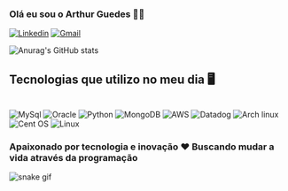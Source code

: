 ### Olá eu sou o Arthur Guedes 🙋‍♂️

<div>
<a href="https://github.com/noguedes">
</div>

[![Linkedin](https://img.shields.io/badge/LinkedIn-0077B5?style=for-the-badge&logo=linkedin&logoColor=white)](https://www.linkedin.com/in/arthur-guedes-1134011a0/)
[![Gmail](https://img.shields.io/badge/Gmail-D14836?style=for-the-badge&logo=gmail&logoColor=white)](guedesbarroco@gmail.com)

![Anurag's GitHub stats](https://github-readme-stats.vercel.app/api?username=noguedes&theme=github_dark&icons=true)

## Tecnologias que utilizo no meu dia 🖥️ 

<div style="display: inline_block"><br/>
    <img aligb="center" alt="MySql" src="https://img.shields.io/badge/MySQL-00000F?style=for-the-badge&logo=mysql&logoColor=white">
    <img aligb="center" alt="Oracle" src="https://img.shields.io/badge/Oracle-F80000?style=for-the-badge&logo=Oracle&logoColor=white">
    <img aligb="center" alt="Python" src="https://img.shields.io/badge/Python-FFD43B?style=for-the-badge&logo=python&logoColor=blue">
    <img aligb="center" alt="MongoDB" src="https://img.shields.io/badge/MongoDB-4EA94B?style=for-the-badge&logo=mongodb&logoColor=white">
    <img aligb="center" alt="AWS" src="https://img.shields.io/badge/AWS-%23FF9900.svg?style=for-the-badge&logo=amazon-aws&logoColor=white">
    <img aligb="center" alt="Datadog" src="https://img.shields.io/badge/datadog-%23632CA6.svg?style=for-the-badge&logo=datadog&logoColor=white">
    <img aligb="center" alt="Arch linux" src="https://img.shields.io/badge/Arch%20Linux-1793D1?logo=arch-linux&logoColor=fff&style=for-the-badge">
    <img aligb="center" alt="Cent OS" src="https://img.shields.io/badge/cent%20os-002260?style=for-the-badge&logo=centos&logoColor=F0F0F0">
    <img aligb="center" alt="Linux" src="https://img.shields.io/badge/Linux-FCC624?style=for-the-badge&logo=linux&logoColor=black">
</div>

### Apaixonado por tecnologia e inovação ❤️ Buscando mudar a vida através da programação

![snake gif](https://github.com/noguedes/noguedes/blob/output/github-contribution-grid-snake.svg)

